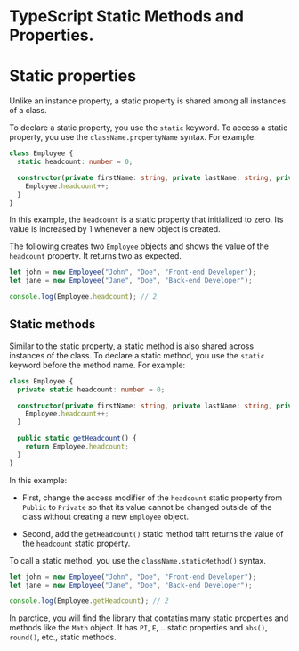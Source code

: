 # TypeScript Static Methods and Properties.

# Static properties

Unlike an instance property, a static property is shared among all instances of a class.

To declare a static property, you use the `static` keyword. To access a static property, you use the `className.propertyName` syntax. For example:

```ts
class Employee {
  static headcount: number = 0;

  constructor(private firstName: string, private lastName: string, private jobTitle: string) {
    Employee.headcount++;
  }
}
```

In this example, the `headcount` is a static property that initialized to zero. Its value is increased by 1 whenever a new object is created.

The following creates two `Employee` objects and shows the value of the `headcount` property. It returns two as expected.

```ts
let john = new Employee("John", "Doe", "Front-end Developer");
let jane = new Employee("Jane", "Doe", "Back-end Developer");

console.log(Employee.headcount); // 2
```

## Static methods

Similar to the static property, a static method is also shared across instances of the class. To declare a static method, you use the `static` keyword before the method name. For example:

```ts
class Employee {
  private static headcount: number = 0;

  constructor(private firstName: string, private lastName: string, private jobTitle: string) {
    Employee.headcount++;
  }

  public static getHeadcount() {
    return Employee.headcount;
  }
}
```

In this example:

- First, change the access modifier of the `headcount` static property from `Public` to `Private` so that its value cannot be changed outside of the class without creating a new `Employee` object.

- Second, add the `getHeadcount()` static method taht returns the value of the `headcount` static property.

To call a static method, you use the `className.staticMethod()` syntax.

```ts
let john = new Employee("John", "Doe", "Front-end Developer");
let jane = new Employee("Jane", "Doe", "Back-end Developer");

console.log(Employee.getHeadcount); // 2
```

In parctice, you will find the library that contatins many static properties and methods like the `Math` object. It has `PI`, `E`, ...static properties and `abs()`, `round()`, etc., static methods.
